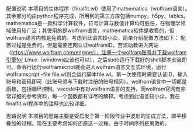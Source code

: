 配置说明
本项目的主体程序（finalfit.wl）使用了mathematica（wolfram语言）。其余部分均由python程序完成，所用到的第三方库包括numpy，h5py，tables。mathematica是一款科学计算软件，符号计算与数值计算均可胜任，在物理学领域使用较广泛；其使用的是wolfram语言，mathematica软件是收费的，但wolfram语言内核是免费的。考虑到此语言较小众，简单介绍配置方法如下：
配置过程是免费的，但是需要连网认证wolframID。劳烦助教进入网站（https://www.wolfram.com/engine/），注册一个wolfram账号并下载wolfram引擎for Linux（windows应该也可以），之后sudo运行下载好的shell脚本安装即可。命令行运行wolframscript就会进入wolfram语言交互式环境，运行wolframscript -file file.wl则会运行脚本file.wl。第一次使用时需要认证ID，输入账号和密码即可（此账号须与下载时注册的账号相同）。wolfram语言中一切都是函数，包括循环控制。vscode中有对wolfram语言的支持，而wolfram官网有非常详细的参考资料，每一个函数都有详尽的解释。考虑到此语言较小众，我在finalfit.wl程序中的注释也比较详细。

思路说明
本项目的思路主要是受启发于第一阶段作业中波形的生成方法，即平移叠加的过程。现在主要考虑如何还原这一过程。由于时间序列是离散的，